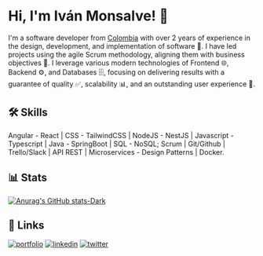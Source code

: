 
# Hi, I'm Iván Monsalve! 👋

I'm a software developer from [Colombia](https://www.youtube.com/watch?v=CMOoy776Pm4&t=18s) with over 2 years of experience in the design, development, and implementation of software 🚀. I have led projects using the agile Scrum methodology, aligning them with business objectives 🎯. I leverage various modern technologies of Frontend 🌐, Backend ⚙️, and Databases 🗄️, focusing on delivering results with a guarantee of quality ✅, scalability 📊, and an outstanding user experience 🌟.


## 🛠 Skills
Angular - React | CSS - TailwindCSS | NodeJS - NestJS | Javascript - Typescript | Java - SpringBoot | SQL - NoSQL; Scrum | Git/Github | Trello/Slack | API REST | Microservices - Design Patterns | Docker.

## 📊 Stats
[![Anurag's GitHub stats-Dark](https://github-readme-stats.vercel.app/api?username=ivanmonsalve0404&show_icons=true&theme=dark#gh-dark-mode-only)](https://github.com/ivanmonsalve0404/github-readme-stats#gh-dark-mode-only)


## 🔗 Links
[![portfolio](https://img.shields.io/badge/my_portfolio-FFFF00?style=for-the-badge&logo=ko-fi&logoColor=white)](https://github.com/ivanmonsalve0404)
[![linkedin](https://img.shields.io/badge/Linkedin-0077B5?style=for-the-badge&logo=instagram&logoColor=white)](https://linkedin.com/in/iván-andrés-monsalve-vega-338200225)
[![twitter](https://img.shields.io/badge/Instagram-E4405F?style=for-the-badge&logo=instagram&logoColor=white)](https://www.instagram.com/ivanmonsalve_04/)

